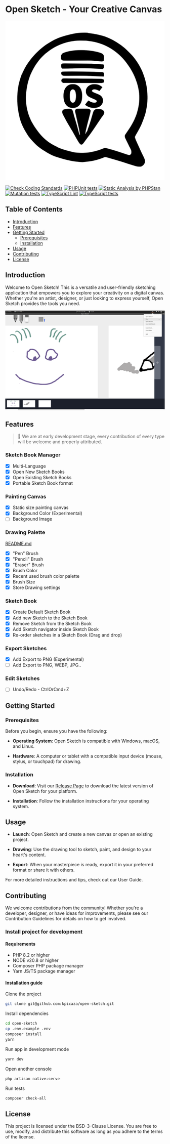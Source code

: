 # Open Sketch - Your Creative Canvas

![Open Sketch Logo](./storage/app/images/open-sketch-logo.png)

[![Check Coding Standards](https://github.com/kpicaza/open-sketch/actions/workflows/coding-standards.yml/badge.svg)](https://github.com/kpicaza/open-sketch/actions/workflows/coding-standards.yml)
[![PHPUnit tests](https://github.com/kpicaza/open-sketch/actions/workflows/phpunit.yml/badge.svg)](https://github.com/kpicaza/open-sketch/actions/workflows/phpunit.yml)
[![Static Analysis by PHPStan](https://github.com/kpicaza/open-sketch/actions/workflows/phpstan.yml/badge.svg)](https://github.com/kpicaza/open-sketch/actions/workflows/phpstan.yml)
[![Mutation tests](https://github.com/kpicaza/open-sketch/actions/workflows/mutation-tests.yml/badge.svg)](https://github.com/kpicaza/open-sketch/actions/workflows/mutation-tests.yml)
[![TypeScript Lint](https://github.com/kpicaza/open-sketch/actions/workflows/ts-lint.yml/badge.svg)](https://github.com/kpicaza/open-sketch/actions/workflows/ts-lint.yml)
[![TypeScript tests](https://github.com/kpicaza/open-sketch/actions/workflows/ts-test.yml/badge.svg)](https://github.com/kpicaza/open-sketch/actions/workflows/ts-test.yml)

## Table of Contents

* [Introduction](#Introduction)
* [Features](#Features)
* [Getting Started](#Getting-Started)
  * [Prerequisites](#Prerequisites)
  * [Installation](#Installation)
* [Usage](#Usage)
* [Contributing](#Contributing)
* [License](#License)

## Introduction

Welcome to Open Sketch! This is a versatile and user-friendly sketching application that empowers you to explore your 
creativity on a digital canvas. Whether you're an artist, designer, or just looking to express yourself, Open Sketch 
provides the tools you need.

![App Screenshot](./storage/app/images/app-screenshot.png)

## Features

> 🚧 We are at early development stage, every contribution of every type will be welcome and properly attributed.

### Sketch Book Manager

* [x] Multi-Language
* [x] Open New Sketch Books
* [x] Open Existing Sketch Books
* [x] Portable Sketch Book format

### Painting Canvas

* [x] Static size painting canvas
* [x] Background Color (Experimental)
* [ ] Background Image

### Drawing Palette
[README.md](README.md)
* [x] "Pen" Brush
* [x] "Pencil" Brush
* [x] "Eraser" Brush
* [x] Brush Color
* [x] Recent used brush color palette
* [x] Brush Size
* [x] Store Drawing settings

### Sketch Book

* [x] Create Default Sketch Book
* [x] Add new Sketch to the Sketch Book
* [x] Remove Sketch from the Sketch Book
* [x] Add Sketch navigator inside Sketch Book
* [x] Re-order sketches in a Sketch Book (Drag and drop)

### Export Sketches

* [x] Add Export to PNG (Experimental)
* [ ] Add Export to PNG, WEBP, JPG..

### Edit Sketches

* [ ] Undo/Redo - CtrlOrCmd+Z

## Getting Started

### Prerequisites

Before you begin, ensure you have the following:

* **Operating System**: Open Sketch is compatible with Windows, macOS, and Linux.

* **Hardware**: A computer or tablet with a compatible input device (mouse, stylus, or touchpad) for drawing.

### Installation

* **Download**: Visit our [Release Page](https://github.com/kpicaza/open-sketch/releases) to download the latest 
version of Open Sketch for your platform.

* **Installation**: Follow the installation instructions for your operating system.

## Usage

* **Launch**: Open Sketch and create a new canvas or open an existing project.

* **Drawing**: Use the drawing tool to sketch, paint, and design to your heart's content.

* **Export**: When your masterpiece is ready, export it in your preferred format or share it with others.

For more detailed instructions and tips, check out our User Guide.

## Contributing

We welcome contributions from the community! Whether you're a developer, designer, or have ideas for improvements,
please see our Contribution Guidelines for details on how to get involved.

### Install project for development

#### Requirements

* PHP 8.2 or higher
* NODE v20.8 or higher
* Composer PHP package manager
* Yarn JS/TS package manager

#### Installation guide

Clone the project

```bash
git clone git@github.com:kpicaza/open-sketch.git
```

Install dependencies

```bash
cd open-sketch
cp .env.example .env
composer install
yarn
```

Run app in development mode

```bash
yarn dev
```

Open another console

```bash
php artisan native:serve
```

Run tests

```bash
composer check-all
```

## License

This project is licensed under the BSD-3-Clause License. You are free to use, modify, and distribute this software as long 
as you adhere to the terms of the license.
